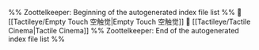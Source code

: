 %% Zoottelkeeper: Beginning of the autogenerated index file list  %%
📄 [[Tactileye/Empty Touch 空触觉|Empty Touch 空触觉]]
📄 [[Tactileye/Tactile Cinema|Tactile Cinema]]
%% Zoottelkeeper: End of the autogenerated index file list  %%
